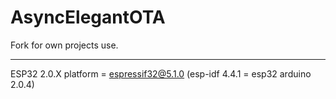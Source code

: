 # AsyncElegantOTA

Fork for own projects use.

---

ESP32 2.0.X
platform = espressif32@5.1.0 (esp-idf 4.4.1 = esp32 arduino 2.0.4)
